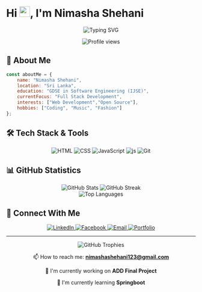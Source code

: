 # Hi <img src="https://media.giphy.com/media/hvRJCLFzcasrR4ia7z/giphy.gif" width="28">, I'm Nimasha Shehani

<p align="center">
  <img src="https://readme-typing-svg.herokuapp.com?font=Fira+Code&pause=1000&color=F7F7F7&center=true&vCenter=true&width=435&lines=Undergraduate+Software+Engineer;Full+Stack+Developer" alt="Typing SVG" />
</p>

<div align="center">
  <img src="https://komarev.com/ghpvc/?username=nimashashehani123&label=Profile%20views&color=0e75b6&style=flat" alt="Profile views" />
</div>

## 🚀 About Me

```javascript
const aboutMe = {
    name: "Nimasha Shehani",
    location: "Sri Lanka",
    education: "GDSE in Software Engineering (IJSE)",
    currentFocus: "Full Stack Development",
    interests: ["Web Development","Open Source"],
    hobbies: ["Coding", "Music", "Fashion"]
};
```

## 🛠️ Tech Stack & Tools

<p align="center">
  <!-- Frontend -->
  <img src="https://img.shields.io/badge/HTML-E34F26?style=for-the-badge&logo=html&logoColor=white" alt="HTML" />
  <img src="https://img.shields.io/badge/CSS-1572B6?style=for-the-badge&logo=css&logoColor=white" alt="CSS" />
  <img src="https://img.shields.io/badge/JavaScript-F7DF1E?style=for-the-badge&logo=javascript&logoColor=black" alt="JavaScript" />
  
  <!-- Backend -->
  <img src="https://img.shields.io/badge/Node.js-339933?style=for-the-badge&logo=nodedotjs&logoColor=white" alt="js" />
  
  <!-- Tools -->
  <img src="https://img.shields.io/badge/Git-F05032?style=for-the-badge&logo=git&logoColor=white" alt="Git" />
</p>

## 📊 GitHub Statistics

<div align="center">
  <img src="https://github-readme-stats.vercel.app/api?username=nimashashehani123&show_icons=true&theme=radical" alt="GitHub Stats" />
  <img src="https://github-readme-streak-stats.herokuapp.com/?user=nimashashehani123&theme=radical" alt="GitHub Streak" />
</div>

<div align="center">
  <img src="https://github-readme-stats.vercel.app/api/top-langs/?username=nimashashehani123&layout=compact&theme=radical" alt="Top Languages" />
</div>


## 🤝 Connect With Me

<p align="center">
  <a href="https://www.linkedin.com/in/nimasha-shehani-003a9b31b">
    <img src="https://img.shields.io/badge/LinkedIn-0077B5?style=for-the-badge&logo=linkedin&logoColor=white" alt="LinkedIn" />
  </a>
  <a href="https://web.facebook.com/profile.php?id=100090700191145">
    <img src="https://img.shields.io/badge/Facebook-1DA1F2?style=for-the-badge&logo=facebook&logoColor=white" alt="Facebook" />
  </a>
  <a href="mailto:nimashashehani0715@gmail.com">
    <img src="https://img.shields.io/badge/Email-D14836?style=for-the-badge&logo=gmail&logoColor=white" alt="Email" />
  </a>
  <a href="https://nimashashehani123.github.io/">
    <img src="https://img.shields.io/badge/Portfolio-000000?style=for-the-badge&logo=About.me&logoColor=white" alt="Portfolio" />
  </a>
</p>

---

<p align="center">
  <img src="https://github-profile-trophy.vercel.app/?username=nimashashehani123&theme=radical&no-frame=true&no-bg=true&margin-w=4" alt="GitHub Trophies" />
</p>

<div align="center">
  
  📫 How to reach me: **nimashashehani123@gmail.com**
  
  🔭 I'm currently working on **ADD Final Project**
  
  🌱 I'm currently learning **Springboot**
  
</div>
